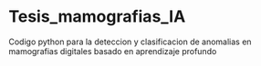 # Tesis_mamografias_IA
Codigo python para la deteccion y clasificacion de anomalias en mamografias digitales basado en aprendizaje profundo
